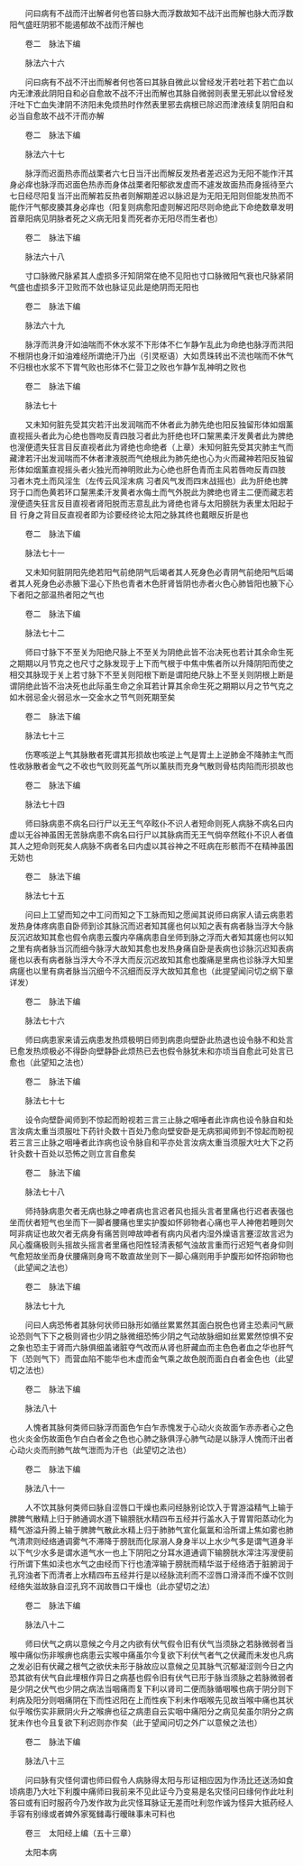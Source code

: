 <!-- { "loadSidebar": true } -->
　　问曰病有不战而汗出解者何也答曰脉大而浮数故知不战汗出而解也脉大而浮数阳气盛旺阴邪不能遏郁故不战而汗解也

　　卷二　脉法下编

　　脉法六十六

　　问曰病有不战不汗出而解者何也答曰其脉自微此以曾经发汗若吐若下若亡血以内无津液此阴阳自和必自愈故不战不汗出而解也其脉自微弱则表里无邪此以曾经发汗吐下亡血失津阴不济阳未免烦热时作然表里邪去病根已除迟而津液续复阴阳自和必当自愈故不战不汗而亦解

　　卷二　脉法下编

　　脉法六十七

　　脉浮而迟面热赤而战栗者六七日当汗出而解反发热者差迟迟为无阳不能作汗其身必痒也脉浮而迟面色热赤而身体战栗者阳郁欲发虚而不遽发故面热而身摇待至六七日经尽阳复当汗出而解若反热者则解期差迟以脉迟是为无阳无阳则但能发热而不能作汗气郁皮腠其身必痒也（阳复则病愈阳虚则解迟阳尽则命绝此下命绝数章发明首章阳病见阴脉者死之义病无阳复而死者亦无阳尽而生者也）

　　卷二　脉法下编

　　脉法六十八

　　寸口脉微尺脉紧其人虚损多汗知阴常在绝不见阳也寸口脉微阳气衰也尺脉紧阴气盛也虚损多汗卫败而不敛也脉证见此是绝阴而无阳也

　　卷二　脉法下编

　　脉法六十九

　　脉浮而洪身汗如油喘而不休水浆不下形体不仁乍静乍乱此为命绝也脉浮而洪阳不根阴也身汗如油难经所谓绝汗乃出（引灵枢语）大如贯珠转出不流也喘而不休气不归根也水浆不下胃气败也形体不仁营卫之败也乍静乍乱神明之败也

　　卷二　脉法下编

　　脉法七十

　　又未知何脏先受其灾若汗出发润喘而不休者此为肺先绝也阳反独留形体如烟薰直视摇头者此为心绝也唇吻反青四肢习者此为肝绝也环口黧黑柔汗发黄者此为脾绝也溲便遗失狂言目反直视者此为肾绝也命绝者（上章）未知何脏先受其灾肺主气而藏津若汗出发润喘而不休者津液脱而气绝根此为肺先绝也心为火而藏神若阳反独留形体如烟薰直视摇头者火独光而神明败此为心绝也肝色青而主风若唇吻反青四肢 习者木克土而风淫生（左传云风淫末病 习者风气发而四末战摇也）此为肝绝也脾窍于口而色黄若环口黧黑柔汗发黄者水侮土而气外脱此为脾绝也肾主二便而藏志若溲便遗失狂言反目直视者肾阳脱而志意乱此为肾绝也肾与太阳膀胱为表里太阳起于目 行身之背目反直视者即为诊要经终论太阳之脉其终也戴眼反折是也

　　卷二　脉法下编

　　脉法七十一

　　又未知何脏阴阳先绝若阳气前绝阴气后竭者其人死身色必青阴气前绝阳气后竭者其人死身色必赤腋下温心下热也青者木色肝肾皆阴也赤者火色心肺皆阳也腋下心下者阳之部温热者阳之气也

　　卷二　脉法下编

　　脉法七十二

　　师曰寸脉下不至关为阳绝尺脉上不至关为阴绝此皆不治决死也若计其余命生死之期期以月节克之也尺寸之脉发现于上下而气根于中焦中焦者所以升降阴阳而使之相交其脉现于关上若寸脉下不至关则阳根下断是谓阳绝尺脉上不至关则阴根上断是谓阴绝此皆不治决死也此际虽生命之余耳若计算其余命生死之期期以月之节气克之如木弱忌金火弱忌水一交金水之节气则死期至矣

　　卷二　脉法下编

　　脉法七十三

　　伤寒咳逆上气其脉散者死谓其形损故也咳逆上气是胃土上逆肺金不降肺主气而性收脉散者金气之不收也气败则死盖气所以薰肤而充身气散则骨枯肉陷而形损故也

　　卷二　脉法下编

　　脉法七十四

　　师曰脉病患不病名曰行尸以无王气卒眩仆不识人者短命则死人病脉不病名曰内虚以无谷神虽困无苦脉病患不病名曰行尸以其脉病而无王气倘卒然眩仆不识人者值其人之短命则死矣人病脉不病者名曰内虚以其谷神之不旺病在形骸而不在精神虽困无妨也

　　卷二　脉法下编

　　脉法七十五

　　问曰上工望而知之中工问而知之下工脉而知之愿闻其说师曰病家人请云病患若发热身体疼病患自卧师到诊其脉沉而迟者知其瘥也何以知之表有病者脉当浮大今脉反沉迟故知其愈也假令病患云腹内卒痛病患自坐师到脉之浮而大者知其瘥也何以知之里有病者脉当沉而细今脉浮大故知其愈也发热身痛自卧是表病也诊脉沉迟知表病瘥也以表有病者脉当浮大今不浮大而反沉迟故知其愈也腹痛是里病也诊脉浮大知里病瘥也以里有病者脉当沉细今不沉细而反浮大故知其愈也（此提望闻问切之纲下章详发）

　　卷二　脉法下编

　　脉法七十六

　　师曰病患家来请云病患发热烦极明日师到病患向壁卧此热退也设令脉不和处言已愈发热烦极必不得卧向壁静卧此烦热已去也假令脉犹未和亦顷当自愈此可处言已愈也（此望知之法也）

　　卷二　脉法下编

　　脉法七十七

　　设令向壁卧闻师到不惊起而盼视若三言三止脉之咽唾者此诈病也设令脉自和处言汝病太重当须服吐下药针灸数十百处乃愈向壁安卧是无病邪闻师到不惊起而盼视若三言三止脉之咽唾者此诈病也设令脉自和平亦处言汝病太重当须服大吐大下之药针灸数十百处以恐怖之则立言自愈矣

　　卷二　脉法下编

　　脉法七十八

　　师持脉病患欠者无病也脉之呻者病也言迟者风也摇头言者里痛也行迟者表强也坐而伏者短气也坐而下一脚者腰痛也里实护腹如怀卵物者心痛也平人神倦若睡则欠呵非病证也故欠者无病身有痛苦则呻故呻者有病内风者内湿外燥语言蹇涩故言迟为风心腹痛极则头摇故头摇言者里痛也阳性轻清表郁气浊故言重而行迟短气者身仰则气愈短故坐而身伏腰痛则身弯不敢直故坐则下一脚心痛则用手护腹形如怀抱卵物也（此望闻之法也）

　　卷二　脉法下编

　　脉法七十九

　　问曰人病恐怖者其脉何状师曰脉形如循丝累累然其面白脱色也肾主恐素问气厥论恐则气下下之极则肾也少阴之脉微细恐怖少阴之气动故脉细如丝累累然惊惧不安之象也恐主于肾而六脉俱细盖诸脏夺气改而从肾也肝藏血而主色色者血之华也肝气下（恐则气下）而营血陷不能华也木虚而金气乘之故色脱而面白白者金色也（此望切之法也）

　　卷二　脉法下编

　　脉法八十

　　人愧者其脉何类师曰脉浮而面色乍白乍赤愧发于心动火炎故面乍赤赤者心之色也火炎金伤故面色乍白白者金之色也心肺之脉俱浮心肺气动是以脉浮人愧而汗出者心动火炎而刑肺气故气泄而为汗也（此望切之法也）

　　卷二　脉法下编

　　脉法八十一

　　人不饮其脉何类师曰脉自涩唇口干燥也素问经脉别论饮入于胃游溢精气上输于脾脾气散精上归于肺通调水道下输膀胱水精四布五经并行盖水入于胃胃阳蒸动化为精气游溢升腾上输于脾脾气散此水精上归于肺肺气宣化氤氲和洽所谓上焦如雾也肺气清肃则经络通调雾气不滞降于膀胱而化尿溺人身身半以上水少气多是谓气道身半以下气少水多是谓水道气水一也上下阴阳之分耳水道通调下输膀胱水滓注泻溲便前行所谓下焦如渎也水气之由经而下行也渣滓输于膀胱而精华滋于经络洒于脏腑润于孔窍浊者下而清者上水精四布五经并行是以经脉流利而不涩唇口滑泽而不燥不饮则经络失滋故脉自涩孔窍不润故唇口干燥也（此亦望切之法）

　　卷二　脉法下编

　　脉法八十二

　　师曰伏气之病以意候之今月之内欲有伏气假令旧有伏气当须脉之若脉微弱者当喉中痛似伤非喉痹也病患云实喉中痛虽尔今复欲下利伏气者气之伏藏而未发也凡病之发必旧有伏藏之根气之欲伏未形于脉故应以意候之见其脉气沉郁凝涩则今日之内恐其欲有伏气自此埋根作异日之病基也假令旧有伏气已形于脉当须脉之若脉微弱者是少阴之伏气也少阴之病法当咽痛而复下利以肾司二便而脉循咽喉也病于阴分则下利病及阳分则咽痛阴在下而性迟阳在上而性疾下利未作咽喉先见故当喉中痛也其状似乎喉伤实非厥阴火升之喉痹也征之病患自云实咽中痛阳分之病见矣虽尔阴分之病犹未作也今且复欲下利迟则亦作矣（此于望闻问切之外广以意候之法也）

　　卷二　脉法下编

　　脉法八十三

　　问曰脉有灾怪何谓也师曰假令人病脉得太阳与形证相应因为作汤比还送汤如食顷病患乃大吐下利腹中痛师曰我前来不见此证今乃变易是名灾怪问曰缘何作此吐利答曰或有旧时服药今乃发作故为此灾怪耳脉证无差而吐利忽作诚为怪异大抵药经人手容有别缘或者婢外家冤雠毒行暧昧事未可料也

　　卷三　太阳经上编（五十三章）

　　太阳本病

